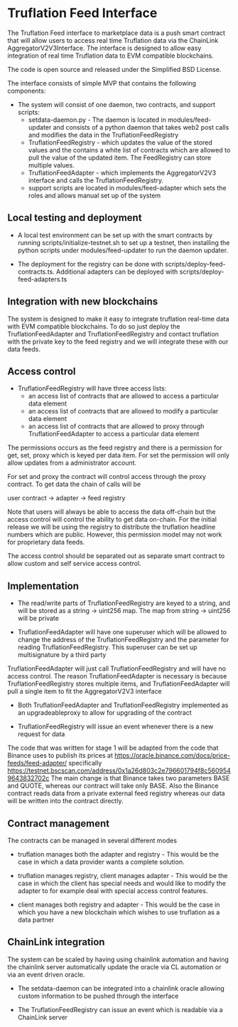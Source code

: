# Truflation Feed Interface

The Truflation Feed interface to marketplace data is a push smart
contract that will allow users to access real time Truflation data via
the ChainLink AggregatorV2V3Interface.  The interface is designed to
allow easy integration of real time Truflation data to EVM compatible
blockchains.

The code is open source and released under the Simplified BSD License.

The interface consists of simple MVP that contains the following
components:

* The system will consist of one daemon, two contracts, and support scripts:
  * setdata-daemon.py - The daemon is located in modules/feed-updater
    and consists of a python daemon that takes web2 post calls and
    modifies the data in the TruflationFeedRegistry
  * TruflationFeedRegistry - which updates the value of the stored values and the
    contains a white list of contracts which are allowed to pull the
    value of the updated item.  The FeedRegistry can store multiple values.
  * TruflationFeedAdapter - which implements the AggregatorV2V3 interface and
    calls the TruflationFeedRegistry.
  * support scripts are located in modules/feed-adapter which sets the
    roles and allows manual set up of the system

## Local testing and deployment
  * A local test environment can be set up with the smart contracts by
    running scripts/initialize-testnet.sh to set up a testnet, then
    installing the python scripts under modules/feed-updater to run
    the daemon updater.
	
  * The deployment for the registry can be done with
    scripts/deploy-feed-contracts.ts.  Additional adapters can be deployed
    with scripts/deploy-feed-adapters.ts
	
## Integration with new blockchains

The system is designed to make it easy to integrate truflation
real-time data with EVM compatible blockchains.  To do so just deploy
the TruflationFeedAdapter and TruflationFeedRegistry and contact
truflation with the private key to the feed registry and we will
integrate these with our data feeds.

## Access control

* TruflationFeedRegistry will have three access lists:
  * an access list of contracts that are allowed to access a particular
    data element
  * an access list of contracts that are allowed to modify a particular
    data element
  * an access list of contracts that are allowed to proxy through
    TruflationFeedAdapter to access a particular data element

The permissions occurs as the feed registry and there is a permission
for get, set, proxy which is keyed per data item.  For set the
permission will only allow updates from a administrator account.

For set and proxy the contract will control access through the proxy
contract.  To get data the chain of calls will be

   user contract -> adapter -> feed registry

Note that users will always be able to access the data off-chain but
the access control will control the ability to get data on-chain.  For
the initial release we will be using the registry to distribute the
truflation headline numbers which are public.  However, this
permission model may not work for proprietary data feeds.

The access control should be separated out as separate smart contract
to allow custom and self service access control.

## Implementation

* The read/write parts of TruflationFeedRegistry are keyed to a
  string, and will be stored as a string -> uint256 map.  The map from
  string -> uint256 will be private

* TruflationFeedAdapter will have one superuser which will be allowed
  to change the address of the TruflationFeedRegistry and the
  parameter for reading TruflationFeedRegistry.  This superuser can be
  set up multisignature by a third party 

TruflationFeedAdapter will just call TruflationFeedRegistry and will
have no access control.  The reason TruflationFeedAdapter is necessary
is because TruflationFeedRegistry stores multiple items, and
TruflationFeedAdapter will pull a single item to fit the
AggregatorV2V3 interface

* Both TruflationFeedAdapter and TruflationFeedRegistry implemented as
  an upgradeableproxy to allow for upgrading of the contract

* TruflationFeedRegistry will issue an event whenever there is a new request for data

The code that was written for stage 1 will be adapted from the
  code that Binance uses to publish its prices at
  https://oracle.binance.com/docs/price-feeds/feed-adapter/
  specifically
  https://testnet.bscscan.com/address/0x1a26d803c2e796601794f8c5609549643832702c
The main change is that Binance takes two parameters BASE and QUOTE,
  whereas our contract will take only BASE.  Also the Binance contract
  reads data from a private external feed registry whereas our data
  will be written into the contract directly.
  
## Contract management

The contracts can be managed in several different modes

* truflation manages both the adapter and registry - This would be the
  case in which a data provider wants a complete solution.
  
* truflation manages registry, client manages adapter - This would be
  the case in which the client has special needs and would like to
  modify the adapter to for example deal with special access control
  features.
  
* client manages both registry and adapter - This would be the case in
  which you have a new blockchain which wishes to use truflation as a
  data partner

## ChainLink integration

The system can be scaled by having using chainlink automation and
having the chainlink server automatically update the oracle via CL
automation or via an event driven oracle.  

* The setdata-daemon can be integrated into a chainlink oracle
  allowing custom information to be pushed through the interface

* The TruflationFeedRegistry can issue an event which is readable via
  a ChainLink server
